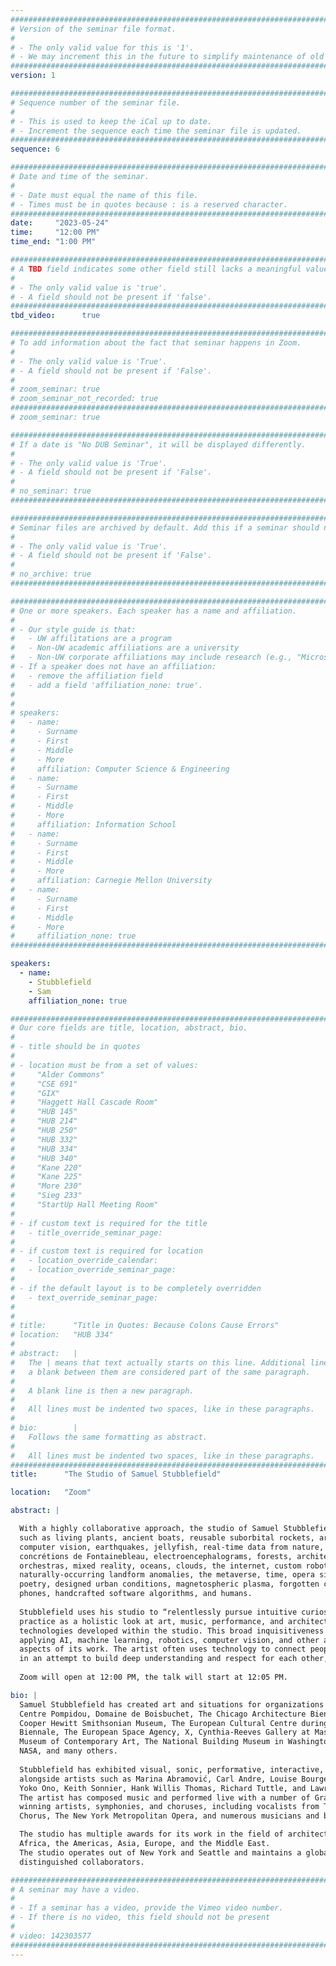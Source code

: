 ```yaml
---
################################################################################
# Version of the seminar file format.
#
# - The only valid value for this is '1'.
# - We may increment this in the future to simplify maintenance of old seminars.
################################################################################
version: 1

################################################################################
# Sequence number of the seminar file.
#
# - This is used to keep the iCal up to date.
# - Increment the sequence each time the seminar file is updated.
################################################################################
sequence: 6

################################################################################
# Date and time of the seminar.
#
# - Date must equal the name of this file.
# - Times must be in quotes because : is a reserved character.
################################################################################
date:     "2023-05-24"
time:     "12:00 PM"
time_end: "1:00 PM"

################################################################################
# A TBD field indicates some other field still lacks a meaningful value.
#
# - The only valid value is 'true'.
# - A field should not be present if 'false'.
################################################################################
tbd_video:      true

################################################################################
# To add information about the fact that seminar happens in Zoom.
#
# - The only valid value is 'True'.
# - A field should not be present if 'False'.
#
# zoom_seminar: true
# zoom_seminar_not_recorded: true
################################################################################
# zoom_seminar: true 

################################################################################
# If a date is "No DUB Seminar", it will be displayed differently.
#
# - The only valid value is 'True'.
# - A field should not be present if 'False'.
#
# no_seminar: true
################################################################################

################################################################################
# Seminar files are archived by default. Add this if a seminar should not be.
#
# - The only valid value is 'True'.
# - A field should not be present if 'False'.
#
# no_archive: true
################################################################################

################################################################################
# One or more speakers. Each speaker has a name and affiliation.
#
# - Our style guide is that:
#   - UW affilitations are a program
#   - Non-UW academic affiliations are a university
#   - Non-UW corporate affiliations may include research (e.g., "Microsoft Research")
# - If a speaker does not have an affiliation:
#   - remove the affiliation field
#   - add a field 'affiliation_none: true'.
#
#
# speakers:
#   - name: 
#     - Surname
#     - First
#     - Middle
#     - More
#     affiliation: Computer Science & Engineering 
#   - name: 
#     - Surname
#     - First
#     - Middle
#     - More
#     affiliation: Information School 
#   - name: 
#     - Surname
#     - First
#     - Middle
#     - More
#     affiliation: Carnegie Mellon University 
#   - name:
#     - Surname
#     - First
#     - Middle
#     - More
#     affiliation_none: true
################################################################################

speakers:
  - name: 
    - Stubblefield
    - Sam
    affiliation_none: true

################################################################################
# Our core fields are title, location, abstract, bio.
#
# - title should be in quotes
#
# - location must be from a set of values:
#     "Alder Commons"
#     "CSE 691"
#     "GIX"
#     "Haggett Hall Cascade Room"
#     "HUB 145"
#     "HUB 214"
#     "HUB 250"
#     "HUB 332"
#     "HUB 334"
#     "HUB 340"
#     "Kane 220"
#     "Kane 225"
#     "More 230"
#     "Sieg 233"
#     "StartUp Hall Meeting Room"
#
# - if custom text is required for the title
#   - title_override_seminar_page:
#
# - if custom text is required for location
#   - location_override_calendar:
#   - location_override_seminar_page:
#
# - if the default layout is to be completely overridden
#   - text_override_seminar_page:
#
#
# title:      "Title in Quotes: Because Colons Cause Errors"
# location:   "HUB 334"
#
# abstract:   |
#   The | means that text actually starts on this line. Additional lines without
#   a blank between them are considered part of the same paragraph.
#
#   A blank line is then a new paragraph.
#
#   All lines must be indented two spaces, like in these paragraphs.
#
# bio:        |
#   Follows the same formatting as abstract.
#
#   All lines must be indented two spaces, like in these paragraphs.
################################################################################
title:      "The Studio of Samuel Stubblefield"

location:   "Zoom"

abstract: |

  With a highly collaborative approach, the studio of Samuel Stubblefield merges unusual materials and conditions
  such as living plants, ancient boats, reusable suborbital rockets, artificial intelligence,
  computer vision, earthquakes, jellyfish, real-time data from nature, miles of bungee cord,
  concrétions de Fontainebleau, electroencephalograms, forests, architecture, transducers,
  orchestras, mixed reality, oceans, clouds, the internet, custom robotics, trains, the sun,
  naturally-occurring landform anomalies, the metaverse, time, opera singers, mediocre
  poetry, designed urban conditions, magnetospheric plasma, forgotten civic spaces, rain,
  phones, handcrafted software algorithms, and humans.
  
  Stubblefield uses his studio to “relentlessly pursue intuitive curiosities,” seeing his
  practice as a holistic look at art, music, performance, and architecture, often in conjunction with
  technologies developed within the studio. This broad inquisitiveness has made the studio known for
  applying AI, machine learning, robotics, computer vision, and other advanced technologies to many
  aspects of its work. The artist often uses technology to connect people with “the unseen aspects of nature”
  in an attempt to build deep understanding and respect for each other, our planet, and our cosmic context.
  
  Zoom will open at 12:00 PM, the talk will start at 12:05 PM.

bio: |
  Samuel Stubblefield has created art and situations for organizations such as Art Basel Miami,
  Centre Pompidou, Domaine de Boisbuchet, The Chicago Architecture Biennial, The
  Cooper Hewitt Smithsonian Museum, The European Cultural Centre during the Venice
  Biennale, The European Space Agency, X, Cynthia-Reeves Gallery at Massachusetts
  Museum of Contemporary Art, The National Building Museum in Washington D.C.,
  NASA, and many others.
  
  Stubblefield has exhibited visual, sonic, performative, interactive, and immersive works
  alongside artists such as Marina Abramović, Carl Andre, Louise Bourgeois, Jeff Koons,
  Yoko Ono, Keith Sonnier, Hank Willis Thomas, Richard Tuttle, and Lawrence Weiner.
  The artist has composed music and performed live with a number of Grammy-Award-
  winning artists, symphonies, and choruses, including vocalists from The Brooklyn Youth
  Chorus, The New York Metropolitan Opera, and numerous musicians and bands.

  The studio has multiple awards for its work in the field of architecture and design across
  Africa, the Americas, Asia, Europe, and the Middle East.
  The studio operates out of New York and Seattle and maintains a global network of
  distinguished collaborators.

################################################################################
# A seminar may have a video.
#
# - If a seminar has a video, provide the Vimeo video number.
# - If there is no video, this field should not be present
#
# video: 142303577
################################################################################
---
```

